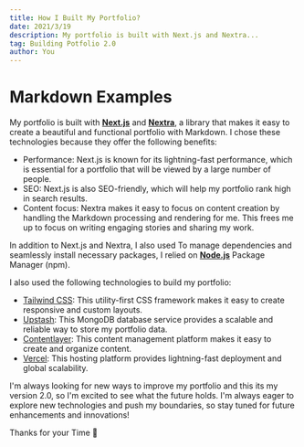 ```yaml
---
title: How I Built My Portfolio?
date: 2021/3/19
description: My portfolio is built with Next.js and Nextra...
tag: Building Potfolio 2.0
author: You
---
```


# Markdown Examples

My portfolio is built with **[Next.js](https://nextjs.org)** and **[Nextra](https://nextra.vercel.app/)**, a library that makes it easy to create a beautiful and functional portfolio with Markdown. I chose these technologies because they offer the following benefits:

- Performance: Next.js is known for its lightning-fast performance, which is essential for a portfolio that will be viewed by a large number of people.
- SEO: Next.js is also SEO-friendly, which will help my portfolio rank high in search results.
- Content focus: Nextra makes it easy to focus on content creation by handling the Markdown processing and rendering for me. This frees me up to focus on writing engaging stories and sharing my work.

In addition to Next.js and Nextra, I also used To manage dependencies and seamlessly install necessary packages, I relied on **[Node.js](https://nodejs.org/en)** Package Manager (npm).

 I also used the following technologies to build my portfolio:

- [Tailwind CSS](https://tailwindcss.com/): This utility-first CSS framework makes it easy to create responsive and custom layouts.
- [Upstash](https://upstash.com/): This MongoDB database service provides a scalable and reliable way to store my portfolio data.
- [Contentlayer](https://contentlayer.dev/): This content management platform makes it easy to create and organize content.
- [Vercel](http://vercel.com): This hosting platform provides lightning-fast deployment and global scalability.

I'm always looking for new ways to improve my portfolio and this its my version 2.0, so I'm excited to see what the future holds. I'm always eager to explore new technologies and push my boundaries, so stay tuned for future enhancements and innovations!

Thanks for your Time 💙

